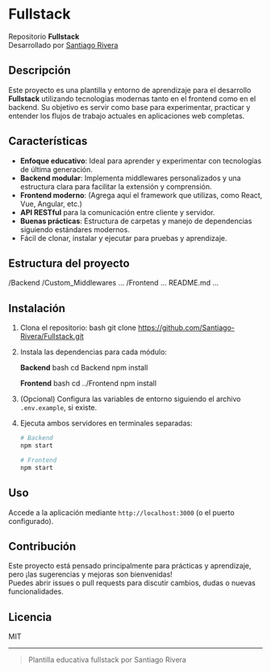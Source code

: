 # Fullstack

Repositorio **Fullstack**  
Desarrollado por [Santiago Rivera](https://github.com/Santiago-Rivera)

## Descripción

Este proyecto es una plantilla y entorno de aprendizaje para el desarrollo **Fullstack** utilizando tecnologías modernas tanto en el frontend como en el backend. Su objetivo es servir como base para experimentar, practicar y entender los flujos de trabajo actuales en aplicaciones web completas.

## Características

- **Enfoque educativo**: Ideal para aprender y experimentar con tecnologías de última generación.
- **Backend modular**: Implementa middlewares personalizados y una estructura clara para facilitar la extensión y comprensión.
- **Frontend moderno**: (Agrega aquí el framework que utilizas, como React, Vue, Angular, etc.)
- **API RESTful** para la comunicación entre cliente y servidor.
- **Buenas prácticas**: Estructura de carpetas y manejo de dependencias siguiendo estándares modernos.
- Fácil de clonar, instalar y ejecutar para pruebas y aprendizaje.

## Estructura del proyecto

/Backend
  /Custom_Middlewares
  ...
/Frontend
  ...
README.md
...

## Instalación

1. Clona el repositorio:
   bash
   git clone <https://github.com/Santiago-Rivera/Fullstack.git>

2. Instala las dependencias para cada módulo:

   **Backend**
   bash
   cd Backend
   npm install

   **Frontend**
   bash
   cd ../Frontend
   npm install

3. (Opcional) Configura las variables de entorno siguiendo el archivo `.env.example`, si existe.

4. Ejecuta ambos servidores en terminales separadas:

   ```bash
   # Backend
   npm start

   # Frontend
   npm start
   ```

## Uso

Accede a la aplicación mediante `http://localhost:3000` (o el puerto configurado).

## Contribución

Este proyecto está pensado principalmente para prácticas y aprendizaje, pero ¡las sugerencias y mejoras son bienvenidas!  
Puedes abrir issues o pull requests para discutir cambios, dudas o nuevas funcionalidades.

## Licencia

MIT

---

> Plantilla educativa fullstack por Santiago Rivera
